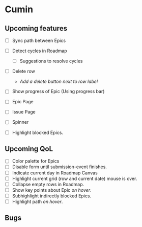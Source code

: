 # Cumin
## Upcoming features
- [ ] Sync path between Epics
- [ ] Detect cycles in Roadmap
	- [ ] Suggestions to resolve cycles
- [ ] Delete row
	- *Add a delete button next to row label*
- [ ] Show progress of Epic (Using progress bar)
- [ ] Epic Page
- [ ] Issue Page
- [ ] Spinner
- [ ] Highlight blocked Epics.


## Upcoming QoL
- [ ] Color palette for Epics
- [ ] Disable form until submission-event finishes.
- [ ] Indicate current day in Roadmap Canvas
- [ ] Highlight current grid (row and current date) mouse is over.
- [ ] Collapse empty rows in Roadmap.
- [ ] Show key points about Epic *on hover*. 
- [ ] Subhighlight indirectly blocked Epics.
- [ ] Highlight path *on hover*.

## Bugs
